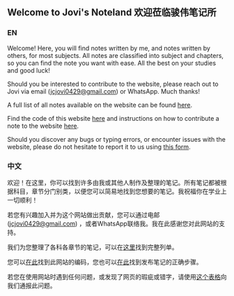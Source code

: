 ## Welcome to Jovi's Noteland 欢迎莅临骏伟笔记所

### EN
Welcome! Here, you will find notes written by me, and notes written by others, for most subjects. All notes are classified into subject and chapters, so you can find the note you want with ease. All the best on your studies and good luck!

Should you be interested to contribute to the website, please reach out to Jovi via email (jcjovi0429@gmail.com) or WhatsApp. Much thanks!

A full list of all notes available on the website can be found [here](https://jcjovi.github.io/full "Full list of notes available on the website").

Find the code of this website [here](https://github.com/jcjovi/jcjovi.github.io) and instructions on how to contribute a note to the website [here](https://github.com/jcjovi/jcjovi.github.io/readme.md).

Should you discover any bugs or typing errors, or encounter issues with the website, please do not hesitate to report it to us using [this form](https://forms.gle/T1D8n5ZN9oSFb4Cs6).

### 中文
欢迎！在这里，你可以找到许多由我或其他人制作及整理的笔记。所有笔记都被根据科目，章节分门别类，以便您可以简易地找到您想要的笔记。我祝福你在学业上一切顺利！

若您有兴趣加入并为这个网站做出贡献，您可以通过电邮 (jcjovi0429@gmail.com) ，或者WhatsApp联络我。我在此感谢您对此网站的支持。

我们为您整理了各科各章节的笔记，可以在[这里](https://jcjovi.github.io/full "一个完整的笔记列单")找到完整列单。

您可以[在此](https://github.com/jcjovi/jcjovi.github.io)找到此网站的编码，您也可以[在此](https://github.com/jcjovi/jcjovi.github.io/readme.md)找到发布笔记的正确步骤。

若您在使用网站时遇到任何问题，或发现了网页的瑕疵或错字，请使用[这个表格](https://forms.gle/T1D8n5ZN9oSFb4Cs6)向我们通报此问题。
